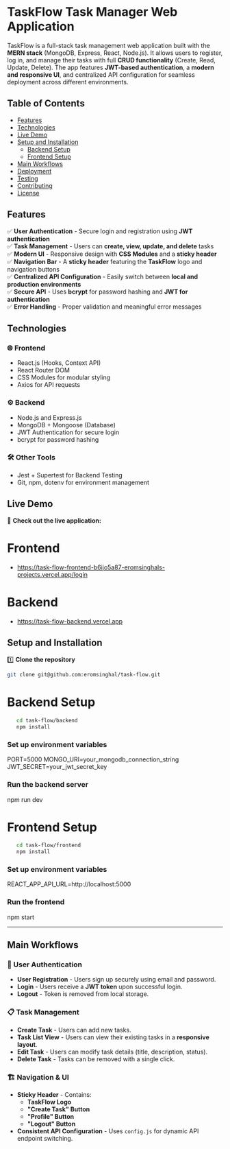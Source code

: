 # TaskFlow Task Manager Web Application

TaskFlow is a full-stack task management web application built with the **MERN stack** (MongoDB, Express, React, Node.js). It allows users to register, log in, and manage their tasks with full **CRUD functionality** (Create, Read, Update, Delete). The app features **JWT-based authentication**, a **modern and responsive UI**, and centralized API configuration for seamless deployment across different environments.

## Table of Contents

- [Features](#features)
- [Technologies](#technologies)
- [Live Demo](#live-demo)
- [Setup and Installation](#setup-and-installation)
  - [Backend Setup](#backend-setup)
  - [Frontend Setup](#frontend-setup)
- [Main Workflows](#main-workflows)
- [Deployment](#deployment)
- [Testing](#testing)
- [Contributing](#contributing)
- [License](#license)

## Features

✅ **User Authentication** - Secure login and registration using **JWT authentication**  
✅ **Task Management** - Users can **create, view, update, and delete** tasks  
✅ **Modern UI** - Responsive design with **CSS Modules** and a **sticky header**  
✅ **Navigation Bar** - A **sticky header** featuring the **TaskFlow** logo and navigation buttons  
✅ **Centralized API Configuration** - Easily switch between **local and production environments**  
✅ **Secure API** - Uses **bcrypt** for password hashing and **JWT for authentication**  
✅ **Error Handling** - Proper validation and meaningful error messages  

## Technologies

### 🌐 **Frontend**
- React.js (Hooks, Context API)
- React Router DOM
- CSS Modules for modular styling
- Axios for API requests

### ⚙ **Backend**
- Node.js and Express.js
- MongoDB + Mongoose (Database)
- JWT Authentication for secure login
- bcrypt for password hashing

### 🛠 **Other Tools**
- Jest + Supertest for Backend Testing
- Git, npm, dotenv for environment management

## Live Demo

🚀 **Check out the live application:**  
 # Frontend 
 - https://task-flow-frontend-b6ijo5a87-eromsinghals-projects.vercel.app/login
 # Backend 
  - https://task-flow-backend.vercel.app

## Setup and Installation

1️⃣ **Clone the repository**  
   ```bash
   git clone git@github.com:eromsinghal/task-flow.git
   ```
# Backend Setup
   ```bash
      cd task-flow/backend
      npm install
   ```
   ### Set up environment variables
   PORT=5000
   MONGO_URI=your_mongodb_connection_string
   JWT_SECRET=your_jwt_secret_key

   ### Run the backend server
   npm run dev

# Frontend Setup
   ```bash
      cd task-flow/frontend
      npm install
   ```
   ### Set up environment variables
   REACT_APP_API_URL=http://localhost:5000
   
   ###  Run the frontend
   npm start

   --- 

## Main Workflows

### 🔐 User Authentication
- **User Registration** - Users sign up securely using email and password.
- **Login** - Users receive a **JWT token** upon successful login.
- **Logout** - Token is removed from local storage.

### 📋 Task Management
- **Create Task** - Users can add new tasks.
- **Task List View** - Users can view their existing tasks in a **responsive layout**.
- **Edit Task** - Users can modify task details (title, description, status).
- **Delete Task** - Tasks can be removed with a single click.

### 🏗 Navigation & UI
- **Sticky Header** - Contains:
  - **TaskFlow Logo**
  - **"Create Task" Button**
  - **"Profile" Button**
  - **"Logout" Button**
- **Consistent API Configuration** - Uses `config.js` for dynamic API endpoint switching.